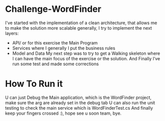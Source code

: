 # Challenge-WordFinder
I've started with the implementation of a clean architecture, that allows me to make the solution more scalable 
generally, I try to implement the next layers:
- API/ or for this exercise the Main Program
- Services where I generally I put the business rules
- Model and Data
My next step was to try to get a Walking skeleton where I can have the main focus of the exercise or the solution.
And Finally I’ve run some test and made some corrections

# How To Run it 

U can just Debug the Main application, which is the WordFinder project, make sure the arg are already set in the debug tab
U can also run the unit testing to check the main service which is WordFinderTest.cs
And finally keep your fingers crossed :), hope see u soon team, bye.
